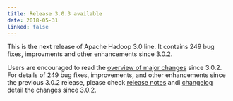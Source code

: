 ```yaml
---
title: Release 3.0.3 available
date: 2018-05-31
linked: false
---
```

<!---
  Licensed under the Apache License, Version 2.0 (the "License");
  you may not use this file except in compliance with the License.
  You may obtain a copy of the License at

   http://www.apache.org/licenses/LICENSE-2.0

  Unless required by applicable law or agreed to in writing, software
  distributed under the License is distributed on an "AS IS" BASIS,
  WITHOUT WARRANTIES OR CONDITIONS OF ANY KIND, either express or implied.
  See the License for the specific language governing permissions and
  limitations under the License. See accompanying LICENSE file.
-->

This is the next release of Apache Hadoop 3.0 line. It contains 249 bug
fixes, improvments and other enhancements since 3.0.2.

Users are encouraged to read the [overview of major
changes](https://hadoop.apache.org/docs/r3.0.3/index.html) since 3.0.2.
For details of 249 bug fixes, improvements, and other enhancements since
the previous 3.0.2 release, please check [release
notes](https://hadoop.apache.org/docs/r3.0.3/hadoop-project-dist/hadoop-common/release/3.0.3/RELEASENOTES.3.0.3.html)
andi
[changelog](https://hadoop.apache.org/docs/r3.0.3/hadoop-project-dist/hadoop-common/release/3.0.3/CHANGES.3.0.3.html)
detail the changes since 3.0.2.
